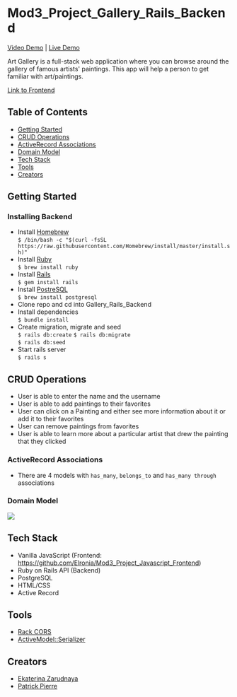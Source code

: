 # Mod3_Project_Gallery_Rails_Backend

[Video Demo](https://www.youtube.com/watch?v=ELnayVZ-xpo&feature=youtu.be&ab_channel=Elronia24) | [Live Demo](https://elronia.github.io/interactive-art-gallery-ui/)

Art Gallery is a full-stack web application where you can browse around the gallery of famous artists' paintings. This app will help a person to get familiar with art/paintings.  

[Link to Frontend](https://github.com/Elronia/Mod3_Project_Javascript_Frontend)
## Table of Contents
* [Getting Started](#getting-started)
* [CRUD Operations](#crud-operations)
* [ActiveRecord Associations](#active-record)
* [Domain Model](#domain-model)
* [Tech Stack](#tech-stack)
* [Tools](#tools)
* [Creators](#creators)

<a name="getting-started"/>

## Getting Started
### Installing Backend
* Install [Homebrew](https://brew.sh/)  
```$ /bin/bash -c "$(curl -fsSL https://raw.githubusercontent.com/Homebrew/install/master/install.sh)"```
* Install [Ruby](https://www.ruby-lang.org/en/)  
```$ brew install ruby```
* Install [Rails](https://rubyonrails.org/)  
```$ gem install rails```
* Install [PostreSQL](https://www.postgresql.org/)  
```$ brew install postgresql```
* Clone repo and cd into Gallery_Rails_Backend
* Install dependencies  
```$ bundle install```
* Create migration, migrate and seed  
```$ rails db:create``` 
```$ rails db:migrate```  
```$ rails db:seed```   
* Start rails server  
```$ rails s```

<a name="crud-operations"/>

## CRUD Operations
* User is able to enter the name and the username
* User is able to add paintings to their favorites 
* User can click on a Painting and either see more information about it or add it to their favorites 
* User can remove paintings from favorites
* User is able to learn more about a particular artist that drew the painting that they clicked 


<a name="active-record"/>

### ActiveRecord Associations
* There are 4 models with `has_many`, `belongs_to` and `has_many through` associations

<a name="domain-model"/>

### Domain Model
<img src='./image/Gallery_ERD.png'> </img>


<a name="tech-stack"/>

## Tech Stack
* Vanilla JavaScript (Frontend: https://github.com/Elronia/Mod3_Project_Javascript_Frontend)
* Ruby on Rails API (Backend)
* PostgreSQL
* HTML/CSS
* Active Record

<a name="tools"/>

## Tools
* [Rack CORS](https://github.com/cyu/rack-cors)
* [ActiveModel::Serializer](https://github.com/rails-api/active_model_serializers)


<a name="creators"/>

## Creators
* [Ekaterina Zarudnaya](https://github.com/Elronia)
* [Patrick Pierre](https://github.com/pierrewebdev)
